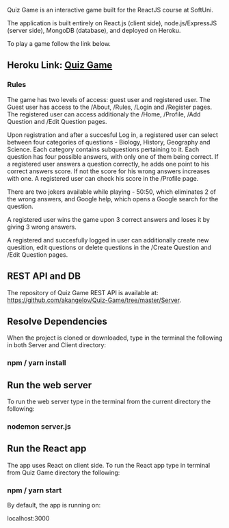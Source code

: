 Quiz Game is an interactive game built for the ReactJS course at SoftUni.

The application is built entirely on React.js (client side), node.js/ExpressJS (server side), MongoDB (database), and deployed on Heroku.

To play a game follow the link below.

## Heroku Link: [Quiz Game](https://quiz-game-new.herokuapp.com/)

### Rules

The game has two levels of access: guest user and registered user. The Guest user has access to the /About, /Rules, /Login and /Register pages. The registered user can access additionaly the /Home, /Profile, /Add Question and /Edit Question pages.

Upon registration and after a succesful Log in, a registered user can select between four categories of questions - Biology, History, Geography and Science. Each category contains subquestions pertaining to it. Each question has four possible answers, with only one of them being correct. If a registered user answers a question correctly, he adds one point to his correct answers score. If not the score for his wrong answers increases with one. A registered user can check his score in the /Profile page.

There are two jokers available while playing - 50:50, which eliminates 2 of the wrong answers, and Google help, which opens a Google search for the question.

A registered user wins the game upon 3 correct answers and loses it by giving 3 wrong answers.

A registered and succesfully logged in user can additionally create new quesition, edit questions or delete questions in the /Create Question and /Edit Question pages.

## REST API and DB

The repository of Quiz Game REST API is available at: https://github.com/akangelov/Quiz-Game/tree/master/Server. 

## Resolve Dependencies
When the project is cloned or downloaded, type in the terminal the following in both Server and Client directory:

### npm / yarn install

## Run the web server
To run the web server type in the terminal from the current directory the following:

### nodemon server.js

## Run the React app
The app uses React on client side. To run the React app type in terminal from Quiz Game directory the following:

### npm / yarn start
By default, the app is running on:

localhost:3000